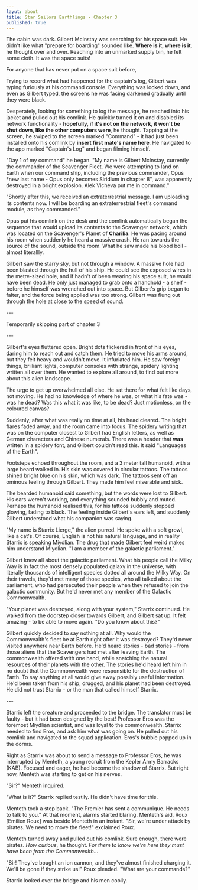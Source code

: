 ```yaml
---
layut: about
title: Star Sailors Earthlings - Chapter 3
published: true
---
```


The cabin was dark. Gilbert McInstay was searching for his space suit. He didn't like what "prepare for boarding" sounded like. **Where is it, where is it**, he thought over and over. Reaching into an unmarked supply bin, he felt some cloth. It was the space suits! 



For anyone that has never put on a space suit before,



Trying to record what had happened for the captain's log, Gilbert was typing furiously at his command console. Everything was locked down, and even as Gilbert typed, the screens he was facing darkened gradually until they were black.

Desperately, looking for something to log the message, he reached into his jacket and pulled out his comlink. He quickly turned it on and disabled its network functionality - **hopefully, if it's not on the network, it won't be shut down, like the other computers were**, he thought. Tapping at the screen, he swiped to the screen marked "Command" - it had just been installed onto his comlink by **insert first mate's name here**. He navigated to the app marked "Captain's Log" and began filming himself.



"Day 1 of my command" he began. "My name is Gilbert McInstay, currently the commander of the Scavenger Fleet. We were attempting to land on Earth when our command ship, including the previous commander, Opus *new last name - Opus only becomes Siridium in chapter 8", was apparently destroyed in a bright explosion. Alek Vicheva put me in command."

"Shortly after this, we received an extraterrestrial message. I am uploading its contents now. I will be boarding an extraterrestrial fleet's command module, as they commanded."



Opus put his comlink on the desk and the comlink automatically began the sequence that would upload its contents to the Scavenger network, which was located on the Scavenger's Planet of **__Charilia__**. He was pacing around his room when suddenly he heard a massive crash. He ran towards the source of the sound, outside the room. What he saw made his blood boil - almost literallly. 



Gilbert saw the starry sky, but not through a window. A massive hole had been blasted through the hull of his ship. He could see the exposed wires in the metre-sized hole, and if hadn't of  been wearing his space suit, he would have been dead. He only just managed to grab onto a handhold - a shelf - before he himself was wrenched out into space. But Gilbert's grip began to falter, and the force being applied was too strong. Gilbert was flung out through the hole at close to the speed of sound.



\---



Temporarily skipping part of chapter 3



\---



Gilbert's  eyes fluttered open. Bright dots flickered in front of his eyes, daring him to reach out and catch them. He tried to move his arms around, but they felt heavy and wouldn't move. It infuriated him. He saw foreign things, brilliant lights, computer consoles with strange, spidery lighting written all over them. He wanted to explore all around, to find out more about this alien landscape. 



The urge to get up overwhelmed all else. He sat there for what felt like days, not moving. He had no knowledge of where he was, or what his fate was - was he dead? Was this what it was like, to be dead? Just motionless, on the coloured canvas?



Suddenly, after what was really no time at all, his head cleared.  The bright flares faded away, and the room came into focus. The spidery writing that was on the computer closest to Gilbert had English letters, as well as German characters and Chinese numerals. There was a header that **was** written in a spidery font, and Gilbert couldn't read this. It said "Languages of the Earth".



Footsteps echoed throughout the room, and a 3 meter tall humanoid, with a large beard walked in. His skin was covered in circular tattoos. The tattoos shined bright blue on his skin, which was dark. The tattoos sent off an ominous feeling through Gilbert. They made him feel miserable and sick. 



The bearded humanoid said something, but the words were lost to Gilbert. His ears weren't working, and everything sounded bubbly and muted. Perhaps the humanoid realised this, for his tattoos suddenly stopped glowing, fading to black. The feeling inside Gilbert's ears left, and suddenly Gilbert understood what his companion was saying.



"My name is Starrix Lierge," the alien purred. He spoke with a soft growl, like a cat's. Of course, English is not his natural language, and in reality Starrix is speaking Miydlian. The drug that made Gilbert feel weird makes him understand Miydlian. "I am a member of the galactic parliament."



Gilbert knew all about the galactic parliament. What his people call the Milky Way is in fact the most densely populated galaxy in the universe, with literally thousands of intelligent species dotted all around the Milky Way. On their travels, they'd met many of those species, who all talked about the parliament, who had persecuted their people when they refused to join the galactic community. But he'd never met any member of the Galactic Commonwealth.



"Your planet was destroyed, along with your system," Starrix continued. He walked from the doorstep closer towards Gilbert, and Gilbert sat up. It felt amazing - to be able to move again. "Do you know about this?"



Gilbert quickly decided to say nothing at all. Why would the Commonwealth's fleet be at Earth right after it was destroyed? They'd never visited anywhere near Earth before. He'd heard stories - bad stories - from those aliens that the Scavengers had met after leaving Earth. The commonwealth offered with one hand, while snatching the natural resources of their planets with the other. The stories he'd heard left him in no doubt that the Commonwealth were responsible for the destruction of Earth. To say anything at all would give away possibly useful information. He'd been taken from his ship, drugged, and his planet had been destroyed. He did not trust Starrix - or the man that called himself Starrix.



\---



Starrix left the creature and proceeded to the bridge. The translator must be faulty - but it had been designed by the best! Professor Eros was the foremost Miydlian scientist, and was loyal to the commonwealth. Starrix needed to find Eros, and ask him what was going on. He pulled out his comlink and navigated to the squad application. Eros's bubble popped up in the dorms. 



Right as Starrix was about to send a message to Professor Eros, he was interrupted by Menteth, a young recruit from the Kepler Army Barracks (KAB). Focused and eager, he had become the shadow of Starrix. But right now, Menteth was starting to get on his nerves.



"Sir?" Menteth inquired. 



"What is it?" Starrix replied testily. He didn't have time for this. 



Menteth took a step back. "The Premier has sent a communique. He needs to talk to you." At that moment, alarms started blaring. Menteth's aid, Roux [Emilien Roux] was beside Menteth in an instant. "Sir, we're under attack by pirates. We need to move the fleet!" exclaimed Roux. 

Menteth turned away and pulled out his comlink. Sure enough, there were pirates. *How  curious*, he thought. *For them to know we're here they must have been from the Commonwealth...*

"Sir! They've bought an ion cannon, and they've almost finished charging it. We'll be gone if they strike us!" Roux pleaded. "What are your commands?"




Starrix looked over the bridge and his men coolly. 
